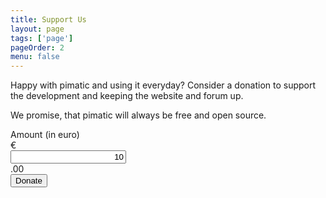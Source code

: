 ```yaml
---
title: Support Us
layout: page
tags: ['page']
pageOrder: 2
menu: false
---
```


Happy with pimatic and using it everyday? Consider a donation to support the development and keeping the website and forum up.

We promise, that pimatic will always be free and open source.

<form id="donations" method="POST" action="https://www.paypal.com/cgi-bin/webscr">
<input type="hidden" name="cmd" value="_donations">
<div class="form-group" style="max-width: 200px;">
  <label class="sr-only" for="amount">Amount (in euro)</label>
  <div class="input-group">
    <div class="input-group-addon">€</div>
    <input style="text-align: right" id="amount" type="text" class="form-control" name="amount" value="10">
    <div class="input-group-addon">.00</div>
  </div>
</div>
<input type="hidden" name="business" value="donate@pimatic.org">
<input type="hidden" name="currency_code" value="EUR">
<input type="hidden" name="tax" value="0">
<input type="submit" name="submit" class="btn btn-default btn-primary" value="Donate">
</form>

</script>